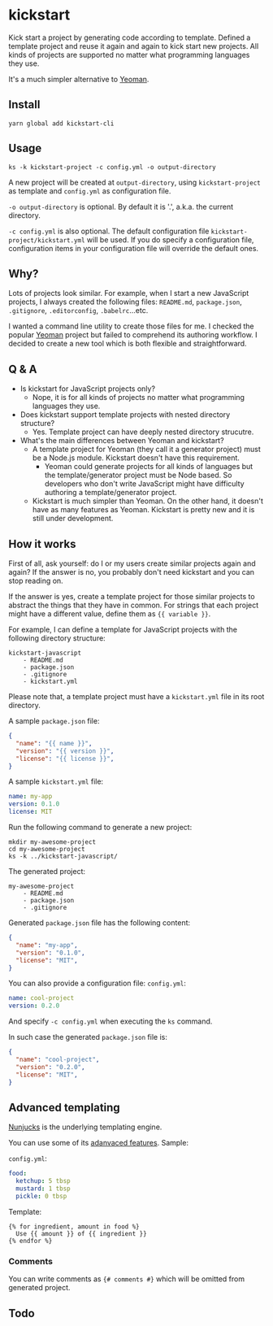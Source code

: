 # kickstart

Kick start a project by generating code according to template. Defined a template project and reuse it again and again to kick start new projects. All kinds of projects are supported no matter what programming languages they use.

It's a much simpler alternative to [Yeoman](http://yeoman.io/).


## Install

```
yarn global add kickstart-cli
```


## Usage

```
ks -k kickstart-project -c config.yml -o output-directory
```

A new project will be created at `output-directory`, using `kickstart-project` as template and `config.yml` as configuration file.

`-o output-directory` is optional. By default it is '.', a.k.a. the current directory.

`-c config.yml` is also optional. The default configuration file `kickstart-project/kickstart.yml` will be used. If you do specify a configuration file, configuration items in your configuration file will override the default ones.


## Why?

Lots of projects look similar. For example, when I start a new JavaScript projects, I always created the following files: `README.md`, `package.json`, `.gitignore`, `.editorconfig`, `.babelrc`...etc.

I wanted a command line utility to create those files for me. I checked the popular [Yeoman](http://yeoman.io/) project but failed to comprehend its authoring workflow. I decided to create a new tool which is both flexible and straightforward.


## Q & A

- Is kickstart for JavaScript projects only?
    - Nope, it is for all kinds of projects no matter what programming languages they use.
- Does kickstart support template projects with nested directory structure?
    - Yes. Template project can have deeply nested directory strucutre.
- What's the main differences between Yeoman and kickstart?
    - A template project for Yeoman (they call it a generator project) must be a Node.js module. Kickstart doesn't have this requirement.
        - Yeoman could generate projects for all kinds of languages but the template/generator project must be Node based. So developers who don't write JavaScript might have difficulty authoring a template/generator project.
    - Kickstart is much simpler than Yeoman. On the other hand, it doesn't have as many features as Yeoman. Kickstart is pretty new and it is still under development.


## How it works

First of all, ask yourself: do I or my users create similar projects again and again? If the answer is no, you probably don't need kickstart and you can stop reading on.

If the answer is yes, create a template project for those similar projects to abstract the things that they have in common. For strings that each project might have a different value, define them as `{{ variable }}`.

For example, I can define a template for JavaScript projects with the following directory structure:

```
kickstart-javascript
    - README.md
    - package.json
    - .gitignore
    - kickstart.yml
```

Please note that, a template project must have a `kickstart.yml` file in its root directory.

A sample `package.json` file:

```json
{
  "name": "{{ name }}",
  "version": "{{ version }}",
  "license": "{{ license }}",
}
```

A sample `kickstart.yml` file:

```yml
name: my-app
version: 0.1.0
license: MIT
```

Run the following command to generate a new project:

```
mkdir my-awesome-project
cd my-awesome-project
ks -k ../kickstart-javascript/
```

The generated project:

```
my-awesome-project
    - README.md
    - package.json
    - .gitignore
```

Generated `package.json` file has the following content:

```json
{
  "name": "my-app",
  "version": "0.1.0",
  "license": "MIT",
}
```

You can also provide a configuration file: `config.yml`:

```yml
name: cool-project
version: 0.2.0
```

And specify `-c config.yml` when executing the `ks` command.

In such case the generated `package.json` file is:

```json
{
  "name": "cool-project",
  "version": "0.2.0",
  "license": "MIT",
}
```


## Advanced templating

[Nunjucks](https://github.com/mozilla/nunjucks) is the underlying templating engine.

You can use some of its [adanvaced features](https://mozilla.github.io/nunjucks/templating.html). Sample:

`config.yml`:

```yml
food:
  ketchup: 5 tbsp
  mustard: 1 tbsp
  pickle: 0 tbsp
```

Template:

```
{% for ingredient, amount in food %}
  Use {{ amount }} of {{ ingredient }}
{% endfor %}
```


### Comments

You can write comments as `{# comments #}` which will be omitted from generated project.


## Todo
